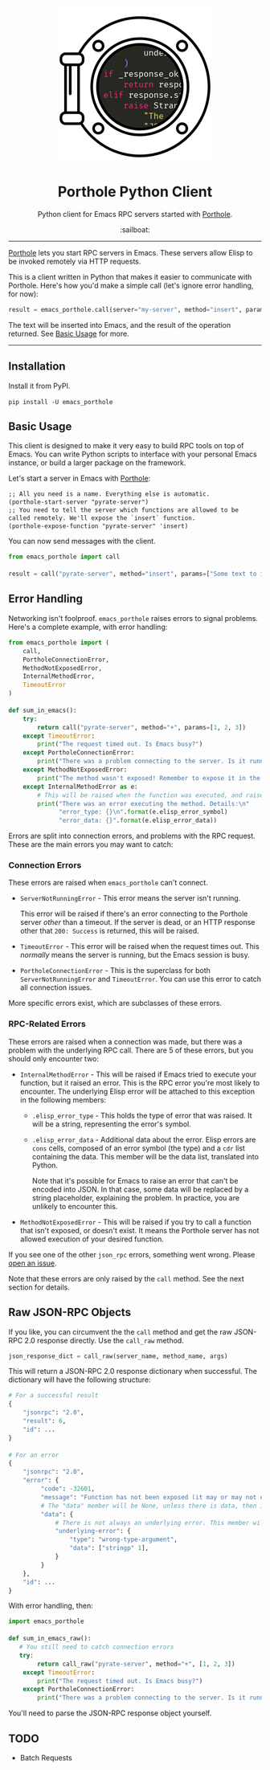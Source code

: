 <p align=center>
    <img src="media/logo.png" alt="Porthole Python logo" />
</p>

<h1 align=center>Porthole Python Client</h1>

<p align=center>Python client for Emacs RPC servers started with <a href="https://github.com/jcaw/porthole">Porthole</a>.</p>

<p align=center>
 :sailboat:
</p>

---

<!-- ## What is this Package? -->

[Porthole](https://github.com/jcaw/porthole) lets you start RPC servers in
Emacs. These servers allow Elisp to be invoked remotely via HTTP requests.

This is a client written in Python that makes it easier to communicate with
Porthole. Here's how you'd make a simple call (let's ignore error handling, for
now):

```python
result = emacs_porthole.call(server="my-server", method="insert", params=["Some text to insert."])
```

The text will be inserted into Emacs, and the result of the operation returned.
See [Basic Usage](#basic-usage) for more.

---

## Installation

Install it from PyPI.

`pip install -U emacs_porthole`

## Basic Usage

This client is designed to make it very easy to build RPC tools on top of Emacs. You can write Python scripts to interface with your personal Emacs instance, or build a larger package on the framework.

Let's start a server in Emacs with [Porthole](https://github.com/jcaw/porthole):

```emacs-lisp
;; All you need is a name. Everything else is automatic.
(porthole-start-server "pyrate-server")
;; You need to tell the server which functions are allowed to be called remotely. We'll expose the `insert` function.
(porthole-expose-function "pyrate-server" 'insert)
```

You can now send messages with the client.

```python
from emacs_porthole import call

result = call("pyrate-server", method="insert", params=["Some text to insert"])
```

## Error Handling

Networking isn't foolproof. `emacs_porthole` raises errors to signal problems. Here's a complete example, with error handling:

```python
from emacs_porthole import (
    call,
    PortholeConnectionError,
    MethodNotExposedError,
    InternalMethodError,
    TimeoutError
)

def sum_in_emacs():
    try:
        return call("pyrate-server", method="+", params=[1, 2, 3])
    except TimeoutError:
        print("The request timed out. Is Emacs busy?")
    except PortholeConnectionError:
        print("There was a problem connecting to the server. Is it running?")
    except MethodNotExposedError:
        print("The method wasn't exposed! Remember to expose it in the porthole server.")
    except InternalMethodError as e:
        # This will be raised when the function was executed, and raised an error during execution.
        print("There was an error executing the method. Details:\n"
              "error_type: {}\n".format(e.elisp_error_symbol)
              "error_data: {}".format(e.elisp_error_data))
```

Errors are split into connection errors, and problems with the RPC request.
These are the main errors you may want to catch:

### Connection Errors

These errors are raised when `emacs_porthole` can't connect.

- `ServerNotRunningError` - This error means the server isn't running.

  This error will be raised if there's an error connecting to the Porthole
  server *other* than a timeout. If the server is dead, or an HTTP response
  other that `200: Success` is returned, this will be raised.

- `TimeoutError` - This error will be raised when the request times out. This
  *normally* means the server is running, but the Emacs session is busy.

- `PortholeConnectionError` - This is the superclass for both
  `ServerNotRunningError` and `TimeoutError`. You can use this error to catch
  all connection issues.

More specific errors exist, which are subclasses of these errors.

### RPC-Related Errors

These errors are raised when a connection was made, but there was a problem with
the underlying RPC call. There are 5 of these errors, but you should only
encounter two:

- `InternalMethodError` - This will be raised if Emacs tried to execute your
  function, but it raised an error. This is the RPC error you're most likely to
  encounter. The underlying Elisp error will be attached to this exception in
  the following members:
  - `.elisp_error_type` - This holds the type of error that was raised. It will
    be a string, representing the error's symbol.
  - `.elisp_error_data` - Additional data about the error. Elisp errors are
    `cons` cells, composed of an error symbol (the type) and a `cdr` list
    containing the data. This member will be the data list, translated into
    Python.

    Note that it's possible for Emacs to raise an error that can't be encoded
    into JSON. In that case, some data will be replaced by a string placeholder,
    explaining the problem. In practice, you are unlikely to encounter this.

- `MethodNotExposedError` - This will be raised if you try to call a function
  that isn't exposed, or doesn't exist. It means the Porthole server has not
  allowed execution of your desired function.

If you see one of the other `json_rpc` errors, something went wrong. Please [open an
issue](http://github.com/jcaw/porthole-python-client/issues).

Note that these errors are only raised by the `call` method. See the next
section for details.

## Raw JSON-RPC Objects

If you like, you can circumvent the the `call` method and get the raw JSON-RPC
2.0 response directly. Use the `call_raw` method.

```python
json_response_dict = call_raw(server_name, method_name, args)
```

This will return a JSON-RPC 2.0 response dictionary when successful. The dictionary will have the following structure:

```python
# For a successful result
{
    "jsonrpc": "2.0",
    "result": 6,
    "id": ...
}

# For an error
{
    "jsonrpc": "2.0",
    "error": {
         "code": -32601,
         "message": "Function has not been exposed (it may or may not exist). Cannot execute.",
         # The "data" member will be None, unless there is data, then it will be a dict.
         "data": {
             # There is not always an underlying error. This member will only exist when there is.
             "underlying-error": {
                 "type": "wrong-type-argument",
                 "data": ["stringp" 1],
             }
         }
    },
    "id": ...
}
```

With error handling, then:

```python
import emacs_porthole

def sum_in_emacs_raw():
   # You still need to catch connection errors
   try:
        return call_raw("pyrate-server", method="+", [1, 2, 3])
    except TimeoutError:
        print("The request timed out. Is Emacs busy?")
    except PortholeConnectionError:
        print("There was a problem connecting to the server. Is it running?")

```

You'll need to parse the JSON-RPC response object yourself.


## TODO

- Batch Requests
